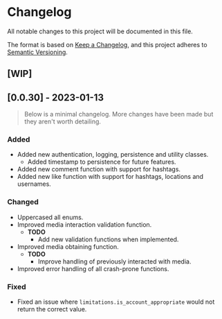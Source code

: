 # Changelog
All notable changes to this project will be documented in this file.

The format is based on [Keep a Changelog](https://keepachangelog.com/en/1.0.0/),
and this project adheres to [Semantic Versioning](https://semver.org/spec/v2.0.0.html).

## [WIP]
## [0.0.30] - 2023-01-13
> Below is a minimal changelog. More changes have been made but they aren't worth detailing.
### Added
- Added new authentication, logging, persistence and utility classes.
    - Added timestamp to persistence for future features.
- Added new comment function with support for hashtags.
- Added new like function with support for hashtags, locations and usernames.

### Changed
- Uppercased all enums.
- Improved media interaction validation function.
    - **TODO**
        - Add new validation functions when implemented.
- Improved media obtaining function.
    - **TODO**
        - Improve handling of previously interacted with media.
- Improved error handling of all crash-prone functions.

### Fixed
- Fixed an issue where `limitations.is_account_appropriate` would not return the correct value.